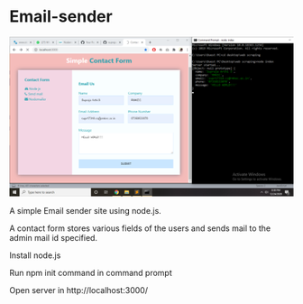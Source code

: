 # Email-sender

<img src="Email sender .png">

A simple Email sender site using node.js. 

A contact form stores various fields of the users and sends mail to the admin mail id specified.

Install node.js

Run npm init command in command prompt

Open server in http://localhost:3000/

